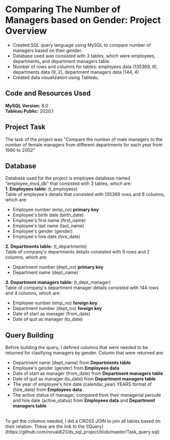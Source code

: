 # Comparing The Number of Managers based on Gender: Project Overview 
* Created SQL query language using MySQL to compare number of managers based on their gender.
* Database used was consisted with 3 tables, which were employees, departments, and department managers table.
* Number of rows and columns for tables: employees data (135369, 6), departments data (9, 2), department managers data (144, 4)
* Created data visualization using Tableau.

## Code and Resources Used 
**MySQL Version:** 8.0  
**Tableau Public:** 2020.1

## Project Task 
The task of the project was "Compare the number of male managers to the number of female managers from different departments for each year from 1990 to 2002"

## Database
Database used for the project is employee database named "employee_mod_db" that consisted with 3 tables, which are:
<br />
**1. Employees table:** (t_employees) 
<br />Table of employee's details that consisted with 135369 rows and 6 columns, which are:
* Employee number (emp_no) **primary key**
* Employee's birth date (birth_date)
* Employee's first name (first_name)
* Employee's last name (last_name)
* Employee's gender (gender)
* Employee's hire date (hire_date)

**2. Departments table:** (t_departments)
<br />Table of company's departments details consisted with 9 rows and 2 columns, which are:
* Department number (dept_no) **primary key**
* Department name (dept_name)

**3. Department managers table:** (t_dept_manager)
<br />Table of company's department manager details consisted with 144 rows and 4 columns, which are:
* Employee number (emp_no) **foreign key**
* Department number (dept_no) **foreign key**
* Date of start as manager (from_date)
* Date of quit as manager (to_date)

## Query Building 
Before building the query, I defined columns that were needed to be returned for clasifying managers by gender. Column that were returned are:
<br />
* Department name (dept_name) from **Departments table**
* Employee's gender (gender) from **Employees data**
* Date of start as manager (from_date) from **Department managers table**
* Date of quit as manager (to_date) from **Department managers table**
* The year of employee's hire date (calendar_year) YEARS format of (hire_date) from **Employees data**
* The active status of manager, compared from their managerial periode and hire date (active_status) from **Employees data** and **Department managers table**
<br />
To get the columns needed, I did a CROSS JOIN to join all tables based on their relation. These are the link to the ![Query](https://github.com/novaldi21/ds_sql_project/blob/master/Task_query.sql)


